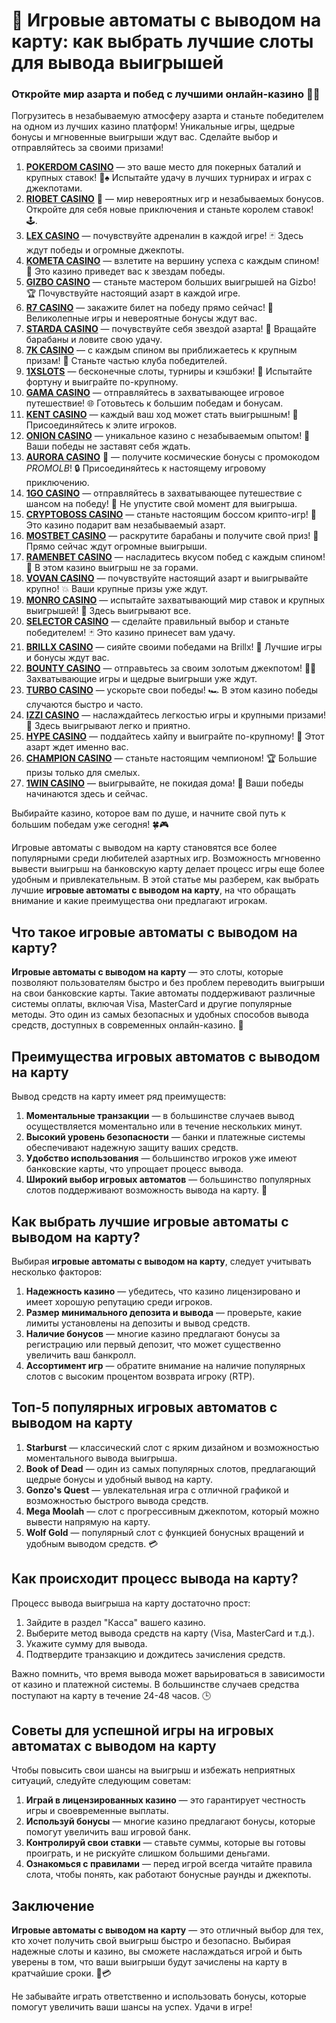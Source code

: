 # 🎰 Игровые автоматы с выводом на карту: как выбрать лучшие слоты для вывода выигрышей
### Откройте мир азарта и побед с лучшими онлайн-казино 🎰💥

Погрузитесь в незабываемую атмосферу азарта и станьте победителем на одном из лучших казино платформ! Уникальные игры, щедрые бонусы и мгновенные выигрыши ждут вас. Сделайте выбор и отправляйтесь за своими призами!

1. **[POKERDOM CASINO](https://brandplay.link/Bxg7SC7H)** — это ваше место для покерных баталий и крупных ставок! 🎲♠️ Испытайте удачу в лучших турнирах и играх с джекпотами.
2. **[RIOBET CASINO](https://brandplay.link/dtx89f2L)** 🌟 — мир невероятных игр и незабываемых бонусов. Откройте для себя новые приключения и станьте королем ставок! 🕹️.
3. **[LEX CASINO](https://brandplay.link/2HFTmBc8)** — почувствуйте адреналин в каждой игре! 🃏 Здесь ждут победы и огромные джекпоты.
4. **[KOMETA CASINO](https://brandplay.link/tLG15CCb)** — взлетите на вершину успеха с каждым спином! 🚀 Это казино приведет вас к звездам победы.
5. **[GIZBO CASINO](https://gizbo-tea02.com/c8e962e89)** — станьте мастером больших выигрышей на Gizbo! 🏆 Почувствуйте настоящий азарт в каждой игре.
6. **[R7 CASINO](https://brandplay.link/zPmNmTWG)** — закажите билет на победу прямо сейчас! 🎯 Великолепные игры и невероятные бонусы ждут вас.
7. **[STARDA CASINO](https://brandplay.link/cpFQbWKn)** — почувствуйте себя звездой азарта! 🌟 Вращайте барабаны и ловите свою удачу.
8. **[7K CASINO](https://brandplay.link/dd46bNgD)** — с каждым спином вы приближаетесь к крупным призам! 🎰 Станьте частью клуба победителей.
9. **[1XSLOTS](https://brandplay.link/R4xfxqdm)** — бесконечные слоты, турниры и кэшбэки! 🎲 Испытайте фортуну и выиграйте по-крупному.
10. **[GAMA CASINO](https://brandplay.link/zrZpLFTP)** — отправляйтесь в захватывающее игровое путешествие! 🌐 Готовьтесь к большим победам и бонусам.
11. **[KENT CASINO](https://passage-through-deserts.com/de0514c15)** — каждый ваш ход может стать выигрышным! 🏅 Присоединяйтесь к элите игроков.
12. **[ONION CASINO](https://obclk001-2d.top/click?offer_id=986&partner_id=10542&landing_id=1798&utm_medium=affiliate&sub_1=oncasino3)** — уникальное казино с незабываемым опытом! 🧅 Ваши победы не заставят себя ждать.
13. **[AURORA CASINO](https://10trafic-stat2.com/click/668546566bcc6313411604c7/6766/15114/subaccount?promocode=PROMOLB)** 🌌 — получите космические бонусы с промокодом *PROMOLB*! 🔒 Присоединяйтесь к настоящему игровому приключению.
14. **[1GO CASINO](https://1go-ircp01.com/ce015f410)** — отправляйтесь в захватывающее путешествие с шансом на победу! 🚀 Не упустите свой момент для выигрыша.
15. **[CRYPTOBOSS CASINO](https://cryptobossc.online/d847bcfa9)** — станьте настоящим боссом крипто-игр! 💎 Это казино подарит вам незабываемый азарт.
16. **[MOSTBET CASINO](https://ktbtis024ifqfn0mst.com/beQs)** — раскрутите барабаны и получите свой приз! 🎰 Прямо сейчас ждут огромные выигрыши.
17. **[RAMENBET CASINO](https://get.saltyram.com/ru/registration?apkpop=0&partner=p24970p3296034p5526)** — насладитесь вкусом побед с каждым спином! 🍜 В этом казино выигрыш не за горами.
18. **[VOVAN CASINO](https://vovan.site/d2375cf9b)** — почувствуйте настоящий азарт и выигрывайте крупно! 💥 Ваши крупные призы уже ждут.
19. **[MONRO CASINO](https://mnr-ircp01.com/c3ce72a2c)** — испытайте захватывающий мир ставок и крупных выигрышей! 🎯 Здесь выигрывают все.
20. **[SELECTOR CASINO](https://gosel.pl/SELVK)** — сделайте правильный выбор и станьте победителем! 🃏 Это казино принесет вам удачу.
21. **[BRILLX CASINO](https://brillx.pub/BRIVK)** — сияйте своими победами на Brillx! 💫 Лучшие игры и бонусы ждут вас.
22. **[BOUNTY CASINO](https://bounty-casino.de/BOVK)** — отправьтесь за своим золотым джекпотом! 🏴‍☠️ Захватывающие игры и щедрые выигрыши уже ждут.
23. **[TURBO CASINO](https://turbo-casino.pro/TURVK)** — ускорьте свои победы! 🏎️ В этом казино победы случаются быстро и часто.
24. **[IZZI CASINO](https://izzi-fr03.com/ca7c8a7b7)** — наслаждайтесь легкостью игры и крупными призами! 🎰 Здесь выигрывают легко и приятно.
25. **[HYPE CASINO](https://hypekaz.com/dc2f44ad0)** — поддайтесь хайпу и выиграйте по-крупному! 🎉 Этот азарт ждет именно вас.
26. **[CHAMPION CASINO](https://champcasino.ink/pobeda/doa-hats?p80412p305331p112c)** — станьте настоящим чемпионом! 🏆 Большие призы только для смелых.
27. **[1WIN CASINO](https://brandplay.link/6F5VqbyZ)** — выигрывайте, не покидая дома! 🥇 Ваши победы начинаются здесь и сейчас.

Выбирайте казино, которое вам по душе, и начните свой путь к большим победам уже сегодня! 🍀🎮

Игровые автоматы с выводом на карту становятся все более популярными среди любителей азартных игр. Возможность мгновенно вывести выигрыш на банковскую карту делает процесс игры еще более удобным и привлекательным. В этой статье мы разберем, как выбрать лучшие **игровые автоматы с выводом на карту**, на что обращать внимание и какие преимущества они предлагают игрокам. 

## Что такое игровые автоматы с выводом на карту?

**Игровые автоматы с выводом на карту** — это слоты, которые позволяют пользователям быстро и без проблем переводить выигрыши на свои банковские карты. Такие автоматы поддерживают различные системы оплаты, включая Visa, MasterCard и другие популярные методы. Это один из самых безопасных и удобных способов вывода средств, доступных в современных онлайн-казино. 🎲

## Преимущества игровых автоматов с выводом на карту

Вывод средств на карту имеет ряд преимуществ:

1. **Моментальные транзакции** — в большинстве случаев вывод осуществляется моментально или в течение нескольких минут.
2. **Высокий уровень безопасности** — банки и платежные системы обеспечивают надежную защиту ваших средств.
3. **Удобство использования** — большинство игроков уже имеют банковские карты, что упрощает процесс вывода.
4. **Широкий выбор игровых автоматов** — большинство популярных слотов поддерживают возможность вывода на карту. 🎰

## Как выбрать лучшие игровые автоматы с выводом на карту?

Выбирая **игровые автоматы с выводом на карту**, следует учитывать несколько факторов:

1. **Надежность казино** — убедитесь, что казино лицензировано и имеет хорошую репутацию среди игроков.
2. **Размер минимального депозита и вывода** — проверьте, какие лимиты установлены на депозиты и вывод средств.
3. **Наличие бонусов** — многие казино предлагают бонусы за регистрацию или первый депозит, что может существенно увеличить ваш банкролл.
4. **Ассортимент игр** — обратите внимание на наличие популярных слотов с высоким процентом возврата игроку (RTP).

## Топ-5 популярных игровых автоматов с выводом на карту

1. **Starburst** — классический слот с ярким дизайном и возможностью моментального вывода выигрыша.
2. **Book of Dead** — один из самых популярных слотов, предлагающий щедрые бонусы и удобный вывод на карту.
3. **Gonzo's Quest** — увлекательная игра с отличной графикой и возможностью быстрого вывода средств.
4. **Mega Moolah** — слот с прогрессивным джекпотом, который можно вывести напрямую на карту.
5. **Wolf Gold** — популярный слот с функцией бонусных вращений и удобным выводом средств. 💳

## Как происходит процесс вывода на карту?

Процесс вывода выигрыша на карту достаточно прост:

1. Зайдите в раздел "Касса" вашего казино.
2. Выберите метод вывода средств на карту (Visa, MasterCard и т.д.).
3. Укажите сумму для вывода.
4. Подтвердите транзакцию и дождитесь зачисления средств.

Важно помнить, что время вывода может варьироваться в зависимости от казино и платежной системы. В большинстве случаев средства поступают на карту в течение 24-48 часов. 🕒

## Советы для успешной игры на игровых автоматах с выводом на карту

Чтобы повысить свои шансы на выигрыш и избежать неприятных ситуаций, следуйте следующим советам:

1. **Играй в лицензированных казино** — это гарантирует честность игры и своевременные выплаты.
2. **Используй бонусы** — многие казино предлагают бонусы, которые помогут увеличить ваш игровой банк.
3. **Контролируй свои ставки** — ставьте суммы, которые вы готовы проиграть, и не рискуйте слишком большими деньгами.
4. **Ознакомься с правилами** — перед игрой всегда читайте правила слота, чтобы понять, как работают бонусные раунды и джекпоты.

## Заключение

**Игровые автоматы с выводом на карту** — это отличный выбор для тех, кто хочет получить свой выигрыш быстро и безопасно. Выбирая надежные слоты и казино, вы сможете наслаждаться игрой и быть уверены в том, что ваши выигрыши будут зачислены на карту в кратчайшие сроки. 🎰💳

Не забывайте играть ответственно и использовать бонусы, которые помогут увеличить ваши шансы на успех. Удачи в игре!

